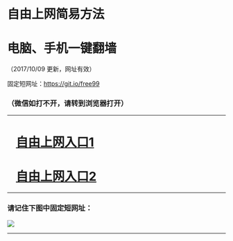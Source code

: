 ﻿# 自由上网简易方法

# 电脑、手机一键翻墙

（2017/10/09 更新，网址有效）

固定短网址：https://git.io/free99

### （微信如打不开，请转到浏览器打开）


***





# &nbsp;&nbsp; <a href="http://ft1845220807.fwq-tz-1001.info/fwqtz01.html?t=100900119279 " target="_blank">自由上网入口1</a>
# &nbsp;&nbsp; <a href="http://ft2112121312.fwq-tz-1002.info/fwqtz02.html?t=100900114883 " target="_blank">自由上网入口2</a>
***

### 请记住下图中固定短网址：

<img src="https://s3-us-west-2.amazonaws.com/fwq-1001/yjfq-20170905okok.png" /> 


***

